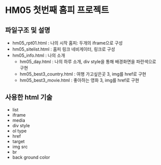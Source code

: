 # HM05 첫번째 홈피 프로젝트

## 파일구조 및 설명 
- hm05_rpt01.html : 나의 시작 홈피: 두개의 iframe으로 구성
- hm05_sitelist.html : 홈피 링크 네비게이터, 링크로 구성 
- hm05_info.html : 나의 소개
  - hm05_day.html : 나의 하루 소개, div style을 통해 배경화면을 파란색으로 구현
  - hm05_best3_country.html : 여행 가고싶은곳 3, img를 href로 구현
  - hm05_best3_movie.html : 좋아하는 영화 3, img를 href로 구현

## 사용한 html 기술
- list
- iframe
- media
- div style
- ol type
- href
- target
- img src
- br
- back ground color
